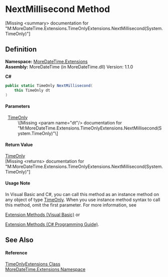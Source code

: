 # NextMillisecond Method


\[Missing &lt;summary&gt; documentation for "M:MoreDateTime.Extensions.TimeOnlyExtensions.NextMillisecond(System.TimeOnly)"\]



## Definition
**Namespace:** <a href="N_MoreDateTime_Extensions.md">MoreDateTime.Extensions</a>  
**Assembly:** MoreDateTime (in MoreDateTime.dll) Version: 1.1.0

**C#**
``` C#
public static TimeOnly NextMillisecond(
	this TimeOnly dt
)
```



#### Parameters
<dl><dt>  <a href="https://learn.microsoft.com/dotnet/api/system.timeonly" target="_blank" rel="noopener noreferrer">TimeOnly</a></dt><dd>\[Missing &lt;param name="dt"/&gt; documentation for "M:MoreDateTime.Extensions.TimeOnlyExtensions.NextMillisecond(System.TimeOnly)"\]</dd></dl>

#### Return Value
<a href="https://learn.microsoft.com/dotnet/api/system.timeonly" target="_blank" rel="noopener noreferrer">TimeOnly</a>  
\[Missing &lt;returns&gt; documentation for "M:MoreDateTime.Extensions.TimeOnlyExtensions.NextMillisecond(System.TimeOnly)"\]

#### Usage Note
In Visual Basic and C#, you can call this method as an instance method on any object of type <a href="https://learn.microsoft.com/dotnet/api/system.timeonly" target="_blank" rel="noopener noreferrer">TimeOnly</a>. When you use instance method syntax to call this method, omit the first parameter. For more information, see <a href="https://docs.microsoft.com/dotnet/visual-basic/programming-guide/language-features/procedures/extension-methods" target="_blank" rel="noopener noreferrer">

Extension Methods (Visual Basic)</a> or <a href="https://docs.microsoft.com/dotnet/csharp/programming-guide/classes-and-structs/extension-methods" target="_blank" rel="noopener noreferrer">

Extension Methods (C# Programming Guide)</a>.

## See Also


#### Reference
<a href="T_MoreDateTime_Extensions_TimeOnlyExtensions.md">TimeOnlyExtensions Class</a>  
<a href="N_MoreDateTime_Extensions.md">MoreDateTime.Extensions Namespace</a>  
